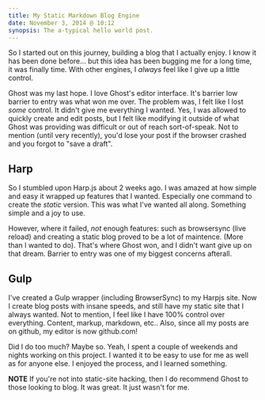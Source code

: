 ```yaml
---
title: My Static Markdown Blog Engine
date: November 3, 2014 @ 10:12
synopsis: The a-typical hello world post.
---
```


So I started out on this journey, building a blog that I actually enjoy. I know it has been done before...
but this idea has been bugging me for a long time, it was finally time. With other engines, I _always_ feel like I  give up a little control.

Ghost was my last hope. I love Ghost's editor interface. It's barrier low barrier to entry was what won me over.
The problem was, I felt like I lost _some_ control. It didn't give me everything I wanted. Yes, I was allowed to quickly create and edit posts, but I felt like modifying it outside
of what Ghost was providing was difficult or out of reach sort-of-speak. Not to mention (until very recently), you'd lose your post if the browser
crashed and you forgot to "save a draft".

## Harp

So I stumbled upon Harp.js about 2 weeks ago. I was amazed at how simple and easy it wrapped up features that I wanted. Especially one command to create the _static_ version. 
 This was what I've wanted all along. Something simple and a joy to use.

However, where it failed, *not* enough features: such as browsersync (live reload) and creating a static blog proved to be a lot of maintence. (More than I wanted to do). 
That's where Ghost won, and I didn't want give up on that dream. Barrier to entry was one of my biggest concerns afterall.

## Gulp

I've created a Gulp wrapper (including BrowserSync) to my Harpjs site. Now I create blog posts with insane speeds, and still have my static
site that I always wanted. Not to mention, I feel like I have 100% control over everything. Content, markup, markdown, etc.. Also, since all my posts are on github, my editor is now github.com!

Did I do too much? Maybe so. Yeah, I spent a couple of weekends and nights working on this project. I wanted it to be easy to use for me as well as for anyone else. I enjoyed the process, and I learned something. 

**NOTE**
If you're not into static-site hacking, then I do recommend Ghost to those looking to blog. It was great. It just wasn't for me.
